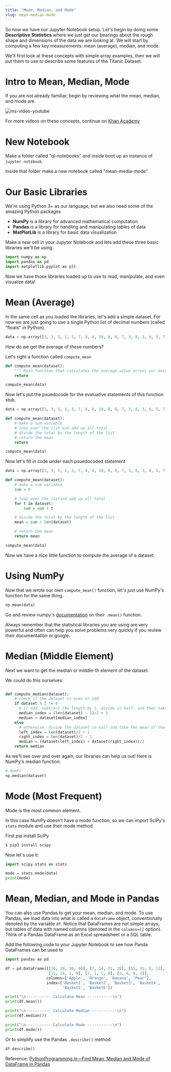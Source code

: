 ```yaml
---
title: "Mean, Median, and Mode"
slug: mean-median-mode
---
```


So now we have our Jupyter Notebook setup. Let's begin by doing some **Descriptive Statistics** where we just get our bearings about the rough shape and dimensions of the data we are looking at. We will start by computing a few key measurements: mean (average), median, and mode.

We'll first look at these concepts with simple array examples, then we will put them to use to describe some features of the Titanic Dataset.

# Intro to Mean, Median, Mode

If you are not already familiar, begin by reviewing what the mean, median, and mode are.

![ms-video-youtube](https://www.youtube.com/watch?v=h8EYEJ32oQ8&feature=youtu.be)

For more videos on these concepts, continue on [Khan Academy](https://www.khanacademy.org/math/ap-statistics/summarizing-quantitative-data-ap/measuring-center-quantitative/v/statistics-intro-mean-median-and-mode)

# New Notebook

Make a folder called "ql-notebooks" and inside boot up an instance of `juypter notebook`.

Inside that folder make a new notebook called "mean-media-mode".

# Our Basic Libraries

We're using Python 3+ as our language, but we also need some of the amazing Python packages

- **NumPy** is a library for advanced mathematical computation
- **Pandas** is a library for handling and manipulating tables of data
- **MatPlotLib** is a library for basic data visualization

Make a new cell in your Jupyter Notebook and lets add these three basic libraries we'll be using.

```py
import numpy as np
import pandas as pd
import matplotlib.pyplot as plt
```

Now we have those libraries loaded up to use to read, manipulate, and even visualize data!

# Mean (Average)

In the same cell as you loaded the libraries, let's add a simple dataset. For now we are just going to use a single Python list of decimal numbers (called "floats" in Python).

```py
data = np.array([1, 3, 5, 2, 3, 7, 8, 4, 10, 0, 6, 7, 3, 0, 3, 0, 5, 7, 10, 1, 4, 9, 3])
```

How do we get the average of these numbers?

Let's right a function called `compute_mean`

```py
def compute_mean(dataset):
    """ Main function that calculates the average value across our data. """
    return

compute_mean(data)
```

Now let's put the psuedocode for the evaluative statements of this function stub.

```py
data = np.array([1, 3, 5, 2, 3, 7, 8, 4, 10, 0, 6, 7, 3, 0, 3, 0, 5, 7, 10, 1, 4, 9, 3])

def compute_mean(dataset):
    # make a sum variable
    # loop over the list and add up all total
    # divide the total by the length of the list
    # return the mean
    return

compute_mean(data)
```

Now let's fill in code under each psuedocoded statement


```py
data = np.array([1, 3, 5, 2, 3, 7, 8, 4, 10, 0, 6, 7, 3, 0, 3, 0, 5, 7, 10, 1, 4, 9, 3])

def compute_mean(dataset):
    # make a sum variable
    sum = 0

    # loop over the listand add up all total
    for t in dataset:
        sum = sum + t

    # divide the total by the length of the list
    mean = sum / len(dataset)

    # return the mean
    return mean

compute_mean(data)
```

Now we have a nice little function to compute the average of a dataset.

# Using NumPy

Now that we wrote our own `compute_mean()` function, let's just use NumPy's function for the same thing.

```py
np.mean(data)
```

Go and review numpy's [documentation](https://docs.scipy.org/doc/numpy/reference/generated/numpy.mean.html) on their `.mean()` function.

Always remember that the statistical libraries you are using are very powerful and often can help you solve problems very quickly if you review their documentation or google.


# Median (Middle Element)

Next we want to get the median or middle-th element of the dataset.

We could do this ourselves:

```py

def compute_median(dataset):
    # check if the dataset is even or odd
    if dataset % 2 != 0
      # if odd, subtract the length by 1, divide in half, and then take the next element
      median_index = (len(dataset) - 1)/2 + 1
      median = dataset[median_index]
    else
      # otherwise, divide the dataset in half and take the mean of the two middling elements
      left_index = len(dataset)/2 + 1
      right_index = len(dataset)/2 - 1
      median = (dataset(left_index) + dataset(right_index))/2
    return median

```

As we'll see over and over again, our libraries can help us out! Here is NumPy's median function:

```py
# NumPY
np.median(dataset)
```

# Mode (Most Frequent)

Mode is the most common element.

In this case NumPy doesn't have a mode function, so we can import SciPy's `stats` module and use their mode method.

First pip install SciPy

```bash
$ pip3 install scipy
```

Now let's use it:

```py
import scipy.stats as stats

mode = stats.mode(data)
print(mode)
```

# Mean, Median, and Mode in Pandas

You can also use Pandas to get your mean, median, and mode. To use Pandas, we load data into what is called a `DataFrame` object, conventionally denoted by the variable `df`. Notice that DataFrames are not simple arrays, but tables of data with named columns (denoted in the `columns=[]` option). Think of a Pandas DataFrame as an Excel spreadsheet or a SQL table.

Add the following code to your Jupyter Notebook to see how Panda DataFrames can be used to

```py
import pandas as pd

df = pd.DataFrame([[10, 20, 30, 40], [7, 14, 21, 28], [55, 15, 8, 12],
                   [15, 14, 1, 8], [7, 1, 1, 8], [5, 4, 9, 2]],
                  columns=['Apple', 'Orange', 'Banana', 'Pear'],
                  index=['Basket1', 'Basket2', 'Basket3', 'Basket4',
                         'Basket5', 'Basket6'])

print("\n----------- Calculate Mean -----------\n")
print(df.mean())

print("\n----------- Calculate Median -----------\n")
print(df.median())

print("\n----------- Calculate Mode -----------\n")
print(df.mode())
```

Or to simplify use the Pandas `.describe()` method

```py
df.describe()
```

Reference: [PythonProgramming.in—Find Mean, Median and Mode of DataFrame in Pandas](https://www.pythonprogramming.in/find-mean-median-and-mode-of-dataframe-in-pandas.html)
